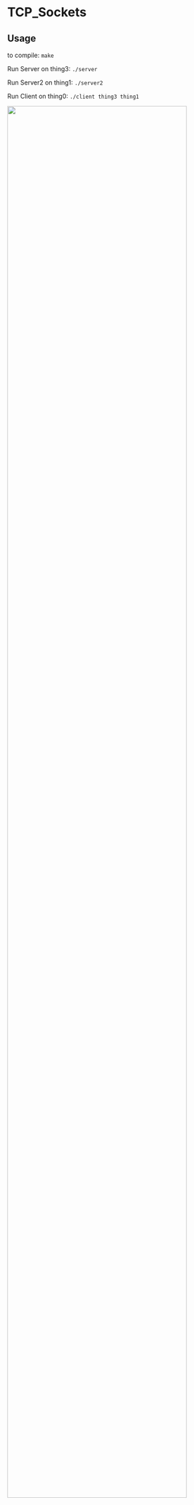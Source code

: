 # TCP_Sockets

## Usage

to compile:
`make`

Run Server on thing3:
`./server`

Run Server2 on thing1:
`./server2`

Run Client on thing0:
`./client thing3 thing1`

<img src="https://user-images.githubusercontent.com/8108203/67911880-1a638600-fb56-11e9-9352-2b49b5afa068.png" width="90%"></img> 

